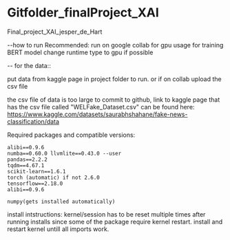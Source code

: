 # Gitfolder_finalProject_XAI
Final_project_XAI_jesper_de_Hart

--how to run
    Recommended: run on google collab for gpu usage for training BERT model
    change runtime type to gpu if possible


-- for the data::

put data from kaggle page in project folder to run. or if on collab upload the csv file

the csv file of data is too large to commit to github, link to kaggle page that has the csv file called "WELFake_Dataset.csv" can be found here:
https://www.kaggle.com/datasets/saurabhshahane/fake-news-classification/data



Required packages and compatible versions: 


    alibi==0.9.6 
    numba==0.60.0 llvmlite==0.43.0 --user 
    pandas==2.2.2
    tqdm==4.67.1
    scikit-learn==1.6.1
    torch (automatic) if not 2.6.0
    tensorflow==2.18.0
    alibi==0.9.6 

    numpy(gets installed automatically)


install intstructions:
    kernel/session has to be reset multiple times after running installs since some of the package require kernel restart.
    install and restart kernel untill all imports work.